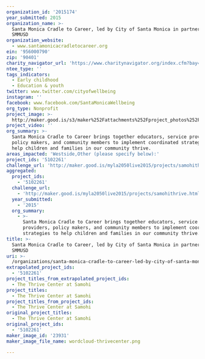 ```yaml
---
organization_id: '2015174'
year_submitted: 2015
organization_name: >-
  Santa Monica Cradle to Career, led by City of Santa Monica in partnership with
  SMMUSD
organization_website:
  - www.santamonicacradletocareer.org
ein: '956000790'
zip: '90401'
charity_navigator_url: 'https://www.charitynavigator.org/index.cfm?bay=search.profile&ein=956000790'
ntee_type: ''
tags_indicators:
  - Early childhood
  - Education & youth
twitter: www.twitter.com/cityofwellbeing
instagram: ''
facebook: www.facebook.com/SantaMonicaWellbeing
org_type: Nonprofit
project_image: >-
  http://maker.good.is/s3/maker%252Fattachments%252Fproject_photos%252Fimages%252F23931%252Fdisplay%252Fwordcloud-thrivecenter.png=c570x385
project_video: ''
org_summary: >-
  Santa Monica Cradle to Career brings together educators, service providers,
  policy makers, and community members to implement coordinated strategies to
  help children and families in our community thrive.
areas_impacted: 'Westside,Other (please specify below):'
project_ids: '5102261'
challenge_url: 'http://maker.good.is/myla2050live2015/projects/samohithrive.html'
aggregated:
  project_ids:
    - '5102261'
  challenge_url:
    - 'http://maker.good.is/myla2050live2015/projects/samohithrive.html'
  year_submitted:
    - '2015'
  org_summary:
    - >-
      Santa Monica Cradle to Career brings together educators, service
      providers, policy makers, and community members to implement coordinated
      strategies to help children and families in our community thrive.
title: >-
  Santa Monica Cradle to Career, led by City of Santa Monica in partnership with
  SMMUSD
uri: >-
  /organizations/santa-monica-cradle-to-career-led-by-city-of-santa-monica-in-partnership-with-smmusd/
extrapolated_project_ids:
  - '5102261'
project_titles_from_extrapolated_project_ids:
  - The Thrive Center at Samohi
project_titles:
  - The Thrive Center at Samohi
project_titles_from_project_ids:
  - The Thrive Center at Samohi
original_project_titles:
  - The Thrive Center at Samohi
original_project_ids:
  - '5102261'
maker_image_id: '23931'
maker_image_file_name: wordcloud-thrivecenter.png

---
```

